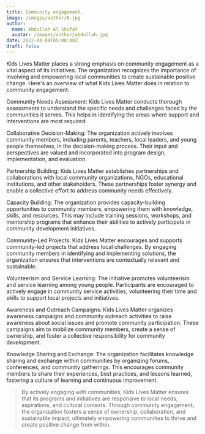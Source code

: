 ```yaml
---
title: Community engagement.
image: /images/author/6.jpg
author:
  name: Abdullah Al Shifat
  avatar: /images/author/abdullah.jpg
date: 2022-04-04T05:00:00Z
draft: false
---
```

Kids Lives Matter places a strong emphasis on community engagement as a vital aspect of its initiatives. The organization recognizes the importance of involving and empowering local communities to create sustainable positive change. Here's an overview of what Kids Lives Matter does in relation to community engagement:

Community Needs Assessment: Kids Lives Matter conducts thorough assessments to understand the specific needs and challenges faced by the communities it serves. This helps in identifying the areas where support and interventions are most required.

Collaborative Decision-Making: The organization actively involves community members, including parents, teachers, local leaders, and young people themselves, in the decision-making process. Their input and perspectives are valued and incorporated into program design, implementation, and evaluation.

Partnership Building: Kids Lives Matter establishes partnerships and collaborations with local community organizations, NGOs, educational institutions, and other stakeholders. These partnerships foster synergy and enable a collective effort to address community needs effectively.

Capacity Building: The organization provides capacity-building opportunities to community members, empowering them with knowledge, skills, and resources. This may include training sessions, workshops, and mentorship programs that enhance their abilities to actively participate in community development initiatives.

Community-Led Projects: Kids Lives Matter encourages and supports community-led projects that address local challenges. By engaging community members in identifying and implementing solutions, the organization ensures that interventions are contextually relevant and sustainable.

Volunteerism and Service Learning: The initiative promotes volunteerism and service learning among young people. Participants are encouraged to actively engage in community service activities, volunteering their time and skills to support local projects and initiatives.

Awareness and Outreach Campaigns: Kids Lives Matter organizes awareness campaigns and community outreach activities to raise awareness about social issues and promote community participation. These campaigns aim to mobilize community members, create a sense of ownership, and foster a collective responsibility for community development.

Knowledge Sharing and Exchange: The organization facilitates knowledge sharing and exchange within communities by organizing forums, conferences, and community gatherings. This encourages community members to share their experiences, best practices, and lessons learned, fostering a culture of learning and continuous improvement.



<Blockquote name="Kids Lives Matter">
By actively engaging with communities, Kids Lives Matter ensures that its programs and initiatives are responsive to local needs, aspirations, and cultural contexts. Through community engagement, the organization fosters a sense of ownership, collaboration, and sustainable impact, ultimately empowering communities to thrive and create positive change from within.
</Blockquote>
